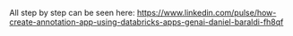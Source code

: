 All step by step can be seen here: https://www.linkedin.com/pulse/how-create-annotation-app-using-databricks-apps-genai-daniel-baraldi-fh8qf
